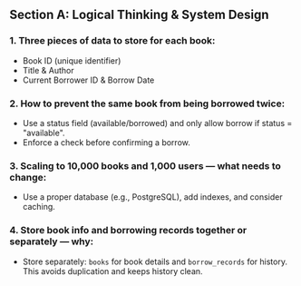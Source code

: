 ## Section A: Logical Thinking & System Design

### 1. Three pieces of data to store for each book:
- Book ID (unique identifier)
- Title & Author
- Current Borrower ID & Borrow Date

### 2. How to prevent the same book from being borrowed twice:
- Use a status field (available/borrowed) and only allow borrow if status = "available".
- Enforce a check before confirming a borrow.

### 3. Scaling to 10,000 books and 1,000 users — what needs to change:
- Use a proper database (e.g., PostgreSQL), add indexes, and consider caching.

### 4. Store book info and borrowing records together or separately — why:
- Store separately: `books` for book details and `borrow_records` for history. This avoids duplication and keeps history clean.
